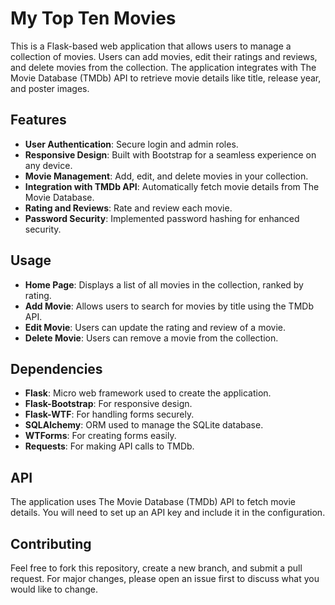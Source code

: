 # My Top Ten Movies

This is a Flask-based web application that allows users to manage a collection of movies. Users can add movies, edit their ratings and reviews, and delete movies from the collection. The application integrates with The Movie Database (TMDb) API to retrieve movie details like title, release year, and poster images.

## Features

- **User Authentication**: Secure login and admin roles.
- **Responsive Design**: Built with Bootstrap for a seamless experience on any device.
- **Movie Management**: Add, edit, and delete movies in your collection.
- **Integration with TMDb API**: Automatically fetch movie details from The Movie Database.
- **Rating and Reviews**: Rate and review each movie.
- **Password Security**: Implemented password hashing for enhanced security.


## Usage

- **Home Page**: Displays a list of all movies in the collection, ranked by rating.
- **Add Movie**: Allows users to search for movies by title using the TMDb API.
- **Edit Movie**: Users can update the rating and review of a movie.
- **Delete Movie**: Users can remove a movie from the collection.

## Dependencies

- **Flask**: Micro web framework used to create the application.
- **Flask-Bootstrap**: For responsive design.
- **Flask-WTF**: For handling forms securely.
- **SQLAlchemy**: ORM used to manage the SQLite database.
- **WTForms**: For creating forms easily.
- **Requests**: For making API calls to TMDb.

## API

The application uses The Movie Database (TMDb) API to fetch movie details. You will need to set up an API key and include it in the configuration.


## Contributing

Feel free to fork this repository, create a new branch, and submit a pull request. For major changes, please open an issue first to discuss what you would like to change.

